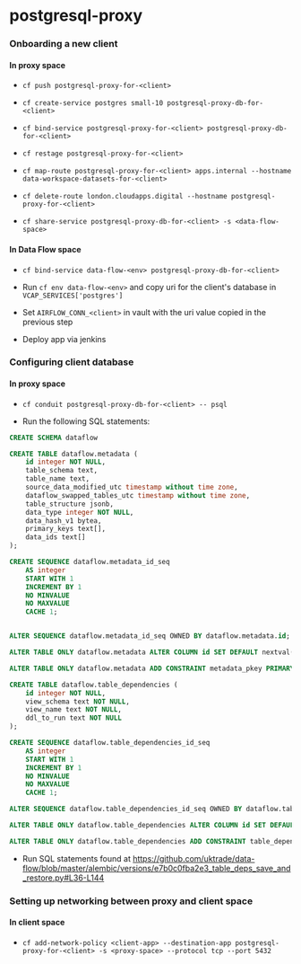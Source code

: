 # postgresql-proxy



### Onboarding a new client

#### In proxy space
- `cf push postgresql-proxy-for-<client>` 

- `cf create-service postgres small-10 postgresql-proxy-db-for-<client>`

- `cf bind-service postgresql-proxy-for-<client> postgresql-proxy-db-for-<client>`

- `cf restage postgresql-proxy-for-<client>`

- `cf map-route postgresql-proxy-for-<client> apps.internal --hostname data-workspace-datasets-for-<client>`

- `cf delete-route london.cloudapps.digital --hostname postgresql-proxy-for-<client>`

- `cf share-service postgresql-proxy-db-for-<client> -s <data-flow-space>`

#### In Data Flow space 

- `cf bind-service data-flow-<env> postgresql-proxy-db-for-<client>`

- Run `cf env data-flow-<env>` and copy uri for the client's database in `VCAP_SERVICES['postgres']`

- Set `AIRFLOW_CONN_<client>` in vault with the uri value copied in the previous step

- Deploy app via jenkins

### Configuring client database

#### In proxy space

- `cf conduit postgresql-proxy-db-for-<client> -- psql`

- Run the following SQL statements:
```sql
CREATE SCHEMA dataflow

CREATE TABLE dataflow.metadata (
    id integer NOT NULL,
    table_schema text,
    table_name text,
    source_data_modified_utc timestamp without time zone,
    dataflow_swapped_tables_utc timestamp without time zone,
    table_structure jsonb,
    data_type integer NOT NULL,
    data_hash_v1 bytea,
    primary_keys text[],
    data_ids text[]
);

CREATE SEQUENCE dataflow.metadata_id_seq
    AS integer
    START WITH 1
    INCREMENT BY 1
    NO MINVALUE
    NO MAXVALUE
    CACHE 1;


ALTER SEQUENCE dataflow.metadata_id_seq OWNED BY dataflow.metadata.id;

ALTER TABLE ONLY dataflow.metadata ALTER COLUMN id SET DEFAULT nextval('dataflow.metadata_id_seq'::regclass);

ALTER TABLE ONLY dataflow.metadata ADD CONSTRAINT metadata_pkey PRIMARY KEY (id);

CREATE TABLE dataflow.table_dependencies (
    id integer NOT NULL,
    view_schema text NOT NULL,
    view_name text NOT NULL,
    ddl_to_run text NOT NULL
);

CREATE SEQUENCE dataflow.table_dependencies_id_seq
    AS integer
    START WITH 1
    INCREMENT BY 1
    NO MINVALUE
    NO MAXVALUE
    CACHE 1;

ALTER SEQUENCE dataflow.table_dependencies_id_seq OWNED BY dataflow.table_dependencies.id;

ALTER TABLE ONLY dataflow.table_dependencies ALTER COLUMN id SET DEFAULT nextval('dataflow.table_dependencies_id_seq'::regclass);

ALTER TABLE ONLY dataflow.table_dependencies ADD CONSTRAINT table_dependencies_pkey PRIMARY KEY (id);
```
- Run SQL statements found at https://github.com/uktrade/data-flow/blob/master/alembic/versions/e7b0c0fba2e3_table_deps_save_and_restore.py#L36-L144

### Setting up networking between proxy and client space  

#### In client space

- `cf add-network-policy <client-app> --destination-app postgresql-proxy-for-<client> -s <proxy-space> --protocol tcp --port 5432`
